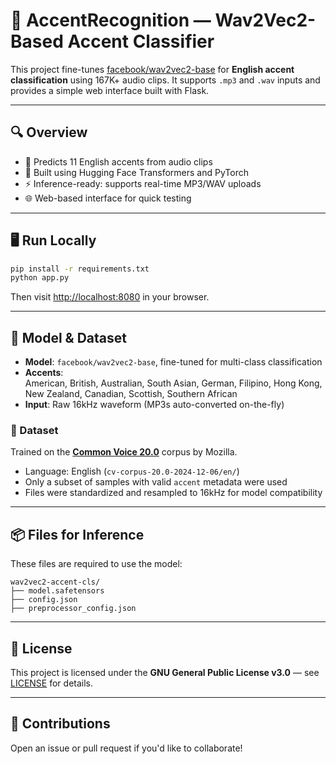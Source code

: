 # 🧠 AccentRecognition — Wav2Vec2-Based Accent Classifier

This project fine-tunes [facebook/wav2vec2-base](https://huggingface.co/facebook/wav2vec2-base) for **English accent classification** using 167K+ audio clips. It supports `.mp3` and `.wav` inputs and provides a simple web interface built with Flask.

---

## 🔍 Overview

- 🎤 Predicts 11 English accents from audio clips  
- 🧠 Built using Hugging Face Transformers and PyTorch  
- ⚡ Inference-ready: supports real-time MP3/WAV uploads  
- 🌐 Web-based interface for quick testing

---

## 🖥️ Run Locally

```bash
pip install -r requirements.txt
python app.py
```

Then visit [http://localhost:8080](http://localhost:8080) in your browser.

---

## 🧠 Model & Dataset

- **Model**: `facebook/wav2vec2-base`, fine-tuned for multi-class classification
- **Accents**:  
  American, British, Australian, South Asian, German, Filipino, Hong Kong, New Zealand, Canadian, Scottish, Southern African
- **Input**: Raw 16kHz waveform (MP3s auto-converted on-the-fly)

### 📂 Dataset

Trained on the [**Common Voice 20.0**](https://commonvoice.mozilla.org/en/datasets) corpus by Mozilla.  
- Language: English (`cv-corpus-20.0-2024-12-06/en/`)
- Only a subset of samples with valid `accent` metadata were used
- Files were standardized and resampled to 16kHz for model compatibility

---

## 📦 Files for Inference

These files are required to use the model:

```
wav2vec2-accent-cls/
├── model.safetensors
├── config.json
├── preprocessor_config.json
```

---

## 📝 License

This project is licensed under the **GNU General Public License v3.0** — see [LICENSE](LICENSE) for details.

---

## 🤝 Contributions

Open an issue or pull request if you'd like to collaborate!
